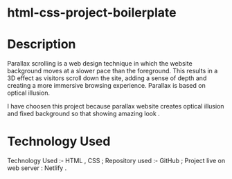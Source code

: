 # html-css-project-boilerplate
# Description 
Parallax scrolling is a web design technique in which the website background moves at a slower pace than the foreground. This results in a 3D effect as visitors scroll down the site, adding a sense of depth and creating a more immersive browsing experience. Parallax is based on optical illusion.

I have choosen this project because parallax website creates optical illusion and fixed background so that showing amazing look .

# Technology Used 
Technology Used :- HTML , CSS ;
Repository used :- GitHub ;
Project live on web server : Netlify .
